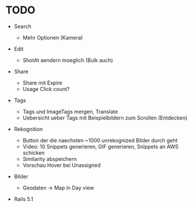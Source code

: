 # TODO

* Search
  * Mehr Optionen (Kamera)

* Edit
  * ShotAt aendern moeglich (Bulk auch)

* Share
  * Share mit Expire
  * Usage Click count?

* Tags
  * Tags und ImageTags mergen, Translate
  * Uebersicht ueber Tags mit Beispielbildern zum Scrollen (Entdecken)

* Rekognition
  * Button der die naechsten ~1000 unrekognized Bilder durch geht
  * Video: 10 Snippets generieren, GIF generieren, Snippets an AWS schicken
  * Similarity abspeichern
  * Vorschau Hover bei Unassigned

* Bilder
  * Geodaten -> Map in Day view

* Rails 5.1
